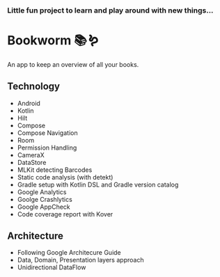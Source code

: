 ### Little fun project to learn and play around with new things...

# Bookworm 📚🪱

An app to keep an overview of all your books.


## Technology

- Android
- Kotlin
- Hilt
- Compose
- Compose Navigation
- Room
- Permission Handling
- CameraX
- DataStore
- MLKit detecting Barcodes
- Static code analysis (with detekt)
- Gradle setup with Kotlin DSL and Gradle version catalog
- Google Analytics
- Goolge Crashlytics
- Google AppCheck
- Code coverage report with Kover

## Architecture

- Following Google Architecure Guide
- Data, Domain, Presentation layers approach
- Unidirectional DataFlow  
